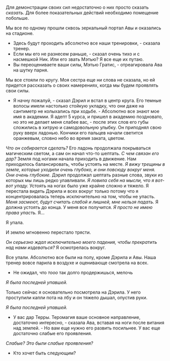 Для демонстрации своих сил недостаточно о них просто сказать _сказать_. Для более показательных действий необходимо
помещение побольше.

Мы все по одному прошли сквозь зеркальный портал Авы и оказались на стадионе.

- Здесь будут проходить абсолютно все наши тренировки, - сказала тренер.
- Если мы его не разнесем раньше, - сказал очень тихо и с насмешкой Ник. Или его звать Мэтью? Я все еще их путаю.
- Вы переоцениваете ваши силы, Мэтью Гратис, - отреагировала Ава на шутку парня.

Мы все стояли по кругу. Моя сестра еще ни слова не сказала, но ей придется рассказать о своих намерениях, когда мы будем
проявлять свои силы.

- Я начну пожалуй, - сказал Дэрил и встал в центр круга. Его темные волосы имели настолько стойкую укладку, что они даже
  на сантиметр не колыхались при ходьбе. - Абсолютно все знают мое имя в академии. Я адепт 5 курса, и пришел в академию
  поздновато, но это не делает меня слабее вас, - после этих слов его губы сложились в хитрую и самодовольную улыбку. Он
  приподнял свою руку вверх ладонью. Кончики его пальцев начали светится оранжевым, словно небо во время заката, цветом.

_Что он собирается сделать?_ Его ладонь продолжала покрываться магическим светом, а сам он начал что-то шептать. _С чем
связан его дар?_ Земля под ногами начала приходить в движение. Нам приходилось балансировать, чтобы устоять на месте. _Я
вижу трещины в земле, которые уходили очень глубоко, и они повсюду вокруг меня. Они очень глубокие._ Дэрил продолжал
шептать разные слова, звуки из которых мы лишь редко улавливали. _Я ловила себя на мысли, что я вот-вот упаду._ Устоять
на ногах было уже крайне сложно и тяжело. Я перестала видеть Дэрила и всех вокруг только потому что я концентрировалась
теперь исключительно на том, чтобы не упасть. _Меня засмеют, будут считать слабой и лишней, мне нельзя падать._ Я должна
устоять до конца. У меня все получится. _Я просто не имею права упасть._ Я…

Я упала.

И землю мгновенно перестало трясти.

_Он серьезно ждал исключительно моего падения, чтобы прекратить над нами издеваться?_
Я осмотрелась вокруг.

Все упали. Абсолютно все были на полу, кроме Дэрила и Авы. Наша тренер вовсе парила в воздухе и оценивающе смотрела на
всех.

- Не ожидал, что _тооо_ так долго продержишься, мелочь

_Я была последней упавшей._

Только сейчас я основательно посмотрела на Дэрила. У него проступили капли пота на лбу и он тяжело дышал, опустив руки.

*Я была последней упавшей.*

- У вас дар Терры. Теромагия ваше основное направление, достаточно интересно, - сказала Ава, вставая на ноги после
  витания над землей. - Но вам еще нужно его развить посильнее. У вас еще достаточно слабые его проявления.

_Слабые? Это были слабые проявления?_

- Кто хочет быть следующим?
